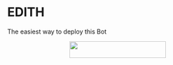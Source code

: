 # EDITH
The easiest way to deploy this Bot
<p align="center"><a href="https://heroku.com/deploy?template=https://github.com/jatindalal875/EDITH"> <img src="https://img.shields.io/badge/Deploy%20To%20Heroku-black?style=for-the-badge&logo=heroku" width="220" height="38.45"/></a></p>

